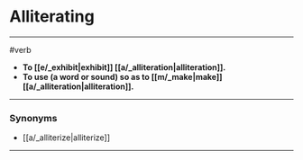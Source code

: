 # Alliterating
---
#verb
- **To [[e/_exhibit|exhibit]] [[a/_alliteration|alliteration]].**
- **To use (a word or sound) so as to [[m/_make|make]] [[a/_alliteration|alliteration]].**
---
### Synonyms
- [[a/_alliterize|alliterize]]
---
